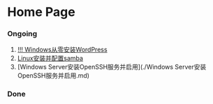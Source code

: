 # Home Page

### **Ongoing**

1. [!!! Windows从零安装WordPress](./windows_wordpress/windows_wordpress.md)
2. [Linux安装并配置samba](./Linux安装并配置samba.md)
3. [Windows Server安装OpenSSH服务并启用](./Windows Server安装OpenSSH服务并启用.md)



### **Done**
